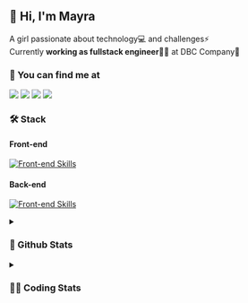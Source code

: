 ## 👋 Hi, I'm Mayra

A girl passionate about technology💻 and challenges⚡  
Currently **working as fullstack engineer**👩‍💻 at DBC Company🚀   

### 💬 You can find me at

<a href="https://mayra.dev" target="_blank" rel="noopener"><img src="https://img.shields.io/badge/-mayra.dev-005FED?style=flat&logo=Google-chrome&logoColor=white"/></a>
<a href="https://linkedin.com/in/mayraamaral" target="_blank" rel="noopener"><img src="https://img.shields.io/badge/-/mayraamaral-0077B5?style=flat&logo=Linkedin&logoColor=white"/></a>
<a href="mailto:mayra@mayra.dev" target="_blank" rel="noopener"><img src="https://img.shields.io/badge/-mayra@mayra.dev-D14836?style=flat&logo=Gmail&logoColor=white"/></a>
<a href="" target="_blank" rel="noopener"><img src="https://img.shields.io/badge/-mayraamaral-7289DA?style=flat&logo=Discord&logoColor=white"/></a>

### 🛠️ Stack
#### Front-end

[![Front-end Skills](https://skillicons.dev/icons?i=react,next,redux,styledcomponents,html,css,sass,js,ts,figma)](https://skillicons.dev)
#### Back-end

[![Front-end Skills](https://skillicons.dev/icons?i=java,spring,postgres,git,linux,bash,nodejs,docker,jenkins)](https://skillicons.dev)


<details>
    <summary><h3>📌 Github Stats</h3></summary>
    <div align="center">
        <table>
      <td><img height="160em" src="https://github-readme-stats.vercel.app/api?username=mayraamaral&show_icons=true&theme=algolia&hide_border=true&hide=stars&count_private=true" alt="Readme stats"></td>
      <td><img height="160em" src="https://github-readme-stats.vercel.app/api/top-langs/?username=mayraamaral&&layout=compact&&theme=algolia&hide_border=true&langs_count=6" alt="Language stats"></td>
       </table>
  </div> 
    

  <p align="center">
    <img src="https://github-readme-streak-stats.herokuapp.com?user=mayraamaral&theme=dark&hide_border=true&date_format=j%20M%5B%20Y%5D&locale=pt-br&background=050F2C&ring=0195DD&fire=23AA7D&currStreakLabel=23AA7D" alt="Streak stats">
  </p> 
</details>

<details>
  <summary><h3>👩‍💻 Coding Stats</h3></summary>
  
  <!--START_SECTION:waka-->
![Code Time](http://img.shields.io/badge/Code%20Time-112%20hrs%2035%20mins-blue)

**🐱 My GitHub Data** 

> 📦 578.1 kB Used in GitHub's Storage 
 > 
> 🏆 242 Contributions in the Year 2023
 > 
> 🚫 Not Opted to Hire
 > 
> 📜 45 Public Repositories 
 > 
> 🔑 24 Private Repositories 
 > 
**I'm an Early 🐤** 

```text
🌞 Morning                297 commits         ████░░░░░░░░░░░░░░░░░░░░░   15.60 % 
🌆 Daytime                841 commits         ███████████░░░░░░░░░░░░░░   44.17 % 
🌃 Evening                666 commits         █████████░░░░░░░░░░░░░░░░   34.98 % 
🌙 Night                  100 commits         █░░░░░░░░░░░░░░░░░░░░░░░░   05.25 % 
```
📅 **I'm Most Productive on Monday** 

```text
Monday                   396 commits         █████░░░░░░░░░░░░░░░░░░░░   20.80 % 
Tuesday                  320 commits         ████░░░░░░░░░░░░░░░░░░░░░   16.81 % 
Wednesday                258 commits         ███░░░░░░░░░░░░░░░░░░░░░░   13.55 % 
Thursday                 304 commits         ████░░░░░░░░░░░░░░░░░░░░░   15.97 % 
Friday                   276 commits         ████░░░░░░░░░░░░░░░░░░░░░   14.50 % 
Saturday                 129 commits         ██░░░░░░░░░░░░░░░░░░░░░░░   06.78 % 
Sunday                   221 commits         ███░░░░░░░░░░░░░░░░░░░░░░   11.61 % 
```


📊 **This Week I Spent My Time On** 

```text
🕑︎ Time Zone: America/Sao_Paulo

💬 Programming Languages: 
Java                     1 hr 54 mins        ███████████████████████░░   91.41 % 
Markdown                 8 mins              ██░░░░░░░░░░░░░░░░░░░░░░░   06.89 % 
XML                      1 min               ░░░░░░░░░░░░░░░░░░░░░░░░░   01.57 % 
GitIgnore file           0 secs              ░░░░░░░░░░░░░░░░░░░░░░░░░   00.13 % 

🔥 Editors: 
IntelliJ                 1 hr 56 mins        ███████████████████████░░   93.11 % 
VS Code                  8 mins              ██░░░░░░░░░░░░░░░░░░░░░░░   06.89 % 

🐱‍💻 Projects: 
pessoaapi                1 hr 12 mins        ██████████████░░░░░░░░░░░   57.81 % 
PessoaAPI2               36 mins             ███████░░░░░░░░░░░░░░░░░░   29.25 % 
vs12-back                9 mins              ██░░░░░░░░░░░░░░░░░░░░░░░   07.62 % 
Deyvison Silva           3 mins              █░░░░░░░░░░░░░░░░░░░░░░░░   02.74 % 
Unknown Project          3 mins              █░░░░░░░░░░░░░░░░░░░░░░░░   02.58 % 

💻 Operating System: 
Linux                    2 hrs 5 mins        █████████████████████████   100.00 % 
```

**I Mostly Code in JavaScript** 

```text
JavaScript               98 repos            ███████░░░░░░░░░░░░░░░░░░   28.99 % 
TypeScript               92 repos            ███████░░░░░░░░░░░░░░░░░░   27.22 % 
HTML                     76 repos            ██████░░░░░░░░░░░░░░░░░░░   22.49 % 
Java                     52 repos            ████░░░░░░░░░░░░░░░░░░░░░   15.38 % 
CSS                      17 repos            █░░░░░░░░░░░░░░░░░░░░░░░░   05.03 % 
```




 Last Updated on 06/08/2023 18:40:33 UTC
<!--END_SECTION:waka-->

</details>

